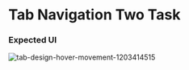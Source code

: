 # Tab Navigation Two Task

### Expected UI
![tab-design-hover-movement-1203414515](https://github.com/osiota10/sass-template/assets/73504914/46fb2c5b-715a-43ba-b241-523112c176fc)
